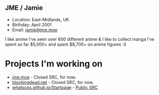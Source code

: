 ## JME / Jamie
+ Location: East-Midlands, UK
+ Birthday: April 2001
+ Email: jamie@jme.moe

I like anime I've seen over 600 different anime & I like to collect manga I've spent so far $5,000+ and spent $8,700+ on anime figures :3

# Projects I'm working on
+ [jme.moe](https://jme.moe) - Closed SRC, for now.
+ [blockingdead.net](https://blockingdead.net) - Closed SRC, for now.
+ [whatscps.github.io/Startpage](https://whatscps.github.io/Startpage/) - [Public SRC](https://github.com/WhatsCPS/Startpage)
